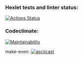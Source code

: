 ### Hexlet tests and linter status:
[![Actions Status](https://github.com/Ann-sv/frontend-project-44/workflows/hexlet-check/badge.svg)](https://github.com/Ann-sv/frontend-project-44/actions)
### Codeclimate:
[![Maintainability](https://api.codeclimate.com/v1/badges/34869b2f747015b83834/maintainability)](https://codeclimate.com/github/Ann-sv/frontend-project-44/maintainability)

make-even: 
[![asciicast](https://asciinema.org/a/ISbGqFeNHZA56yZ4Wfal2drGW.svg)](https://asciinema.org/a/ISbGqFeNHZA56yZ4Wfal2drGW)